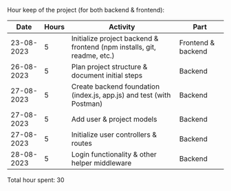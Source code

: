 Hour keep of the project (for both backend & frontend):

|Date|Hours|Activity|Part|
|-|-|-|-|
|23-08-2023|5|Initialize project backend & frontend (npm installs, git, readme, etc.)|Frontend & backend|
|26-08-2023|5|Plan project structure & document initial steps|Backend|
|27-08-2023|5|Create backend foundation (index.js, app.js) and test (with Postman)|Backend|
|27-08-2023|5|Add user & project models|Backend|
|27-08-2023|5|Initialize user controllers & routes|Backend|
|28-08-2023|5|Login functionality & other helper middleware|Backend|

Total hour spent: 30
